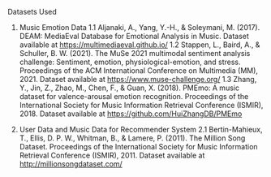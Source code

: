 Datasets Used 
1. Music Emotion Data
	1.1	Aljanaki, A., Yang, Y.-H., & Soleymani, M. (2017). DEAM: MediaEval Database for Emotional Analysis in Music. Dataset available at https://multimediaeval.github.io/
  1.2	Stappen, L., Baird, A., & Schuller, B. W. (2021). The MuSe 2021 multimodal sentiment analysis challenge: Sentiment, emotion, physiological-emotion, and stress. Proceedings of the ACM International Conference on Multimedia (MM), 2021. Dataset available at https://www.muse-challenge.org/
	1.3	Zhang, Y., Jin, Z., Zhao, M., Chen, F., & Guan, X. (2018). PMEmo: A music dataset for valence-arousal emotion recognition. Proceedings of the International Society for Music Information Retrieval Conference (ISMIR), 2018. Dataset available at https://github.com/HuiZhangDB/PMEmo

2. User Data and Music Data for Recommender System
  2.1	Bertin-Mahieux, T., Ellis, D. P. W., Whitman, B., & Lamere, P. (2011). The Million Song Dataset. Proceedings of the International Society for Music Information Retrieval Conference (ISMIR), 2011. Dataset available at http://millionsongdataset.com/
